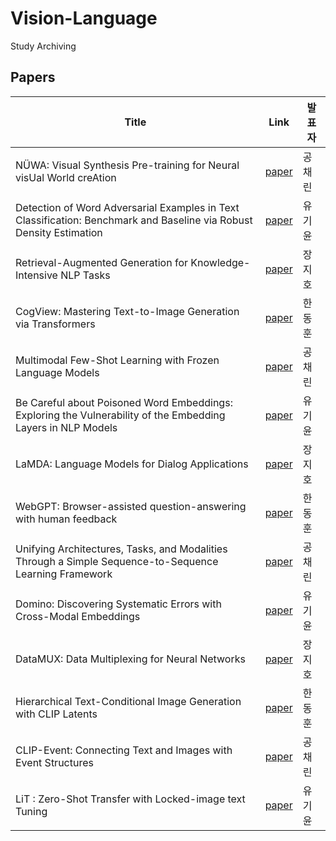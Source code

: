 # Vision-Language
Study Archiving

## Papers


Title | Link | 발표자
-- | ----- | ----------
NÜWA: Visual Synthesis Pre-training for Neural visUal World creAtion | [paper](https://arxiv.org/abs/2111.12417) | 공채린 &nbsp;
Detection of Word Adversarial Examples in Text Classification: Benchmark and Baseline via Robust Density Estimation | [paper](https://arxiv.org/abs/2203.01677) | 유기윤
Retrieval-Augmented Generation for Knowledge-Intensive NLP Tasks | [paper](https://arxiv.org/abs/2005.11401) | 장지호
CogView: Mastering Text-to-Image Generation via Transformers | [paper](https://arxiv.org/abs/2105.13290) | 한동훈
Multimodal Few-Shot Learning with Frozen Language Models | [paper](https://arxiv.org/abs/2106.13884) | 공채린
Be Careful about Poisoned Word Embeddings: Exploring the Vulnerability of the Embedding Layers in NLP Models | [paper](https://aclanthology.org/2021.naacl-main.165/) | 유기윤
LaMDA: Language Models for Dialog Applications | [paper](https://arxiv.org/abs/2201.08239) | 장지호
WebGPT: Browser-assisted question-answering with human feedback | [paper](https://arxiv.org/abs/2112.09332) | 한동훈
Unifying Architectures, Tasks, and Modalities Through a Simple Sequence-to-Sequence Learning Framework | [paper](https://arxiv.org/abs/2202.03052) | 공채린
Domino: Discovering Systematic Errors with Cross-Modal Embeddings | [paper](https://openreview.net/forum?id=FPCMqjI0jXN) | 유기윤
DataMUX: Data Multiplexing for Neural Networks | [paper](https://arxiv.org/abs/2202.09318) | 장지호
Hierarchical Text-Conditional Image Generation with CLIP Latents | [paper](https://arxiv.org/abs/2204.06125) | 한동훈
CLIP-Event: Connecting Text and Images with Event Structures | [paper](https://arxiv.org/abs/2201.05078) | 공채린
LiT : Zero-Shot Transfer with Locked-image text Tuning | [paper](https://arxiv.org/abs/2111.07991) | 유기윤
